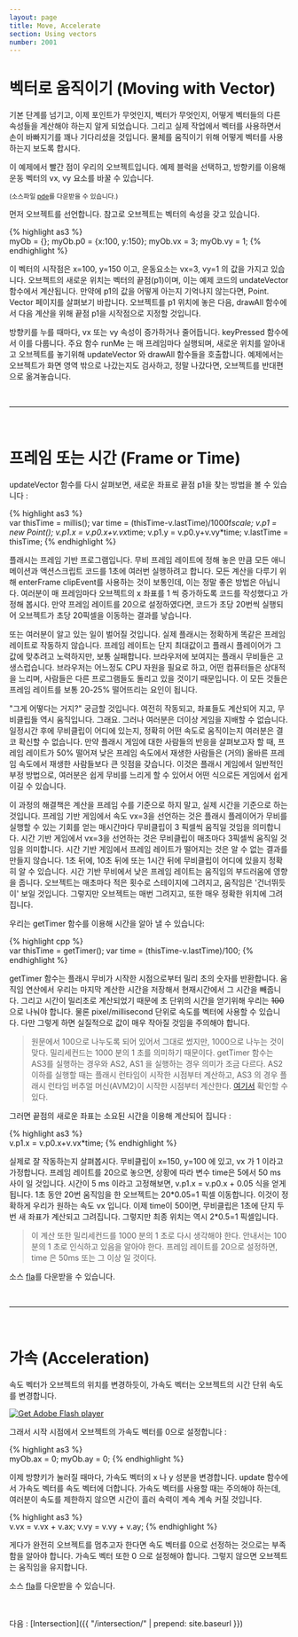 ```yaml
---
layout: page
title: Move, Accelerate
section: Using vectors
number: 2001
---
```


# 벡터로 움직이기 (Moving with Vector)

기본 단계를 넘기고, 이제 포인트가 무엇인지, 벡터가 무엇인지, 어떻게 벡터들의 다른 속성들을 계산해야 하는지 알게 되었습니다. 
그리고 실제 작업에서 벡터를 사용하면서 손이 바빠지기를 꽤나 기다리셨을 것입니다. 물체를 움직이기 위해 어떻게 벡터를 사용하는지 보도록 합시다.

이 예제에서 빨간 점이 우리의 오브젝트입니다. 예제 블럭을 선택하고, 방향키를 이용해 운동 벡터의 vx, vy 요소를 바꿀 수 있습니다.

<canvas data-processing-sources="../data/moving_with_vector.pde"></canvas>
<small>(소스파일 [pde](../data/moving_with_vector.pde)를 다운받을 수 있습니다.)</small>

먼저 오브젝트를 선언합니다. 참고로 오브젝트는 벡터의 속성을 갖고 있습니다.

{% highlight as3 %}  
myOb = {};
myOb.p0 = {x:100, y:150};
myOb.vx = 3;
myOb.vy = 1;
{% endhighlight %}

이 벡터의 시작점은 x=100, y=150 이고, 운동요소는 vx=3, vy=1 의 값을 가지고 있습니다. 오브젝트의 새로운 위치는 벡터의 끝점(p1)이며, 이는 예제 코드의 undateVector 함수에서 계산됩니다. 만약에 p1의 값을 어떻게 아는지 기억나지 않는다면, Point. Vector 페이지를 살펴보기 바랍니다. 
오브젝트를 p1 위치에 놓은 다음, drawAll 함수에서 다음 계산을 위해 끝점 p1을 시작점으로 지정할 것입니다.

방향키를 누를 때마다, vx 또는 vy 속성이 증가하거나 줄어듭니다. keyPressed 함수에서 이를 다룹니다. 주요 함수 runMe 는 매 프레임마다 실행되며, 새로운 위치를 알아내고 오브젝트를 놓기위해  updateVector 와 drawAll 함수들을 호출합니다. 예제에서는 오브젝트가 화면 영역 밖으로 나갔는지도 검사하고, 정말 나갔다면, 오브젝트를 반대편으로 옮겨놓습니다.

<br>

----

<br>

# 프레임 또는 시간 (Frame or Time)

updateVector 함수를 다시 살펴보면, 새로운 좌표로 끝점 p1을 찾는 방법을 볼 수 있습니다 :

{% highlight as3 %}  
var thisTime = millis();
var time = (thisTime-v.lastTime)/1000f*scale;
v.p1 = new Point();
v.p1.x = v.p0.x+v.vx*time;
v.p1.y = v.p0.y+v.vy*time;
v.lastTime = thisTime;
{% endhighlight %}

플래시는 프레임 기반 프로그램입니다. 무비 프레임 레이트에 정해 놓은 만큼 모든 애니메이션과 액션스크립트 코드를 1초에 여러번 실행하려고 합니다. 모든 계산을 다루기 위해 enterFrame clipEvent를 사용하는 것이 보통인데, 이는 정말 좋은 방법은 아닙니다. 여러분이 매 프레임마다 오브젝트의 x 좌표를 1 씩 증가하도록 코드를 작성했다고 가정해 봅시다. 만약 프레임 레이트를 20으로 설정하였다면, 코드가 초당 20번씩 실행되어 오브젝트가 초당 20픽셀을 이동하는 결과를 낳습니다.

또는 여러분이 알고 있는 일이 벌어질 것입니다. 실제 플래시는 정확하게 똑같은 프레임 레이트로 작동하지 않습니다. 프레임 레이트는 단지 최대값이고 플래시 플레이어가 그 값에 맞추려고 노력하지만, 보통 실패합니다. 브라우저에 보여지는 플래시 무비들은 고생스럽습니다. 브라우저는 어느정도 CPU 자원을 필요로 하고, 어떤 컴퓨터들은 상대적을 느리며, 사람들은 다른 프로그램들도 돌리고 있을 것이기 때문입니다. 이 모든 것들은 프레임 레이트를 보통 20-25% 떨어뜨리는 요인이 됩니다.

"그게 어떻다는 거지?" 궁금할 것입니다. 여전히 작동되고, 좌표들도 계산되어 지고, 무비클립들 역시 움직입니다. 그래요. 그러나 여러분은 더이상 게임을 지배할 수 없습니다. 일정시간 후에 무비클립이 어디에 있는지, 정확히 어떤 속도로 움직이는지 여러분은 결코 확신할 수 없습니다. 만약 플래시 게임에 대한 사람들의 반응을 살펴보고자 할 때, 프레임 레이트가 50% 떨어져 낮은 프레임 속도에서 재생한 사람들은 (거의) 올바른 프레임 속도에서 재생한 사람들보다 큰 잇점을 갖습니다. 이것은 플래시 게임에서 일반적인 부정 방법으로, 여러분은 쉽게 무비를 느리게 할 수 있어서 어떤 식으로든 게임에서 쉽게 이길 수 있습니다.

이 과정의 해결책은 계산을 프레임 수를 기준으로 하지 말고, 실제 시간을 기준으로 하는 것입니다. 프레임 기반 게임에서 속도 vx=3을 선언하는 것은 플래시 플레이어가 무비를 실행할 수 있는 기회를 얻는 매시간마다 무비클립이  3 픽셀씩 움직일 것임을 의미합니다. 시간 기반 게임에서 vx=3을 선언하는 것은 무비클립이 매초마다 3픽셀씩 움직일 것임을 의미합니다. 시간 기반 게임에서 프레임 레이트가 떨어지는 것은 알 수 없는 결과를 만들지 않습니다. 1초 뒤에, 10초 뒤에 또는 1시간 뒤에 무비클립이 어디에 있을지 정확히 알 수 있습니다. 시간 기반 무비에서 낮은 프레임 레이트는 움직임의 부드러움에 영향을 줍니다. 오브젝트는 매초마다 적은 횟수로 스테이지에 그려지고, 움직임은 '건너뛰듯이' 보일 것입니다. 그렇지만 오브젝트는 매번 그려지고, 또한 매우 정확한 위치에 그려집니다.

우리는 getTimer 함수를 이용해 시간을 알아 낼 수 있습니다:

{% highlight cpp %}  
var thisTime = getTimer();
var time = (thisTime-v.lastTime)/100;
{% endhighlight %}

getTimer 함수는 플래시 무비가 시작한 시점으로부터 밀리 초의 숫자를 반환합니다. 움직임 연산에서 우리는 마지막 계산한 시간을 저장해서 현재시간에서 그 시간을 빼줍니다. 그리고 시간이 밀리초로 계산되었기 때문에 초 단위의 시간을 얻기위해 우리는 <s>100</s>으로 나눠야 합니다. 물론 pixel/millisecond 단위로 속도를 벡터에 사용할 수 있습니다. 다만 그렇게 하면 실질적으로 값이 매우 작아질 것임을 주의해야 합니다.

> 원문에서 100으로 나누도록 되어 있어서 그대로 썼지만, 1000으로 나누는 것이 맞다. 밀리세컨드는 1000 분의 1 초를 의미하기 때문이다. getTimer 함수는 AS3를 실행하는 경우와 AS2, AS1 을 실행하는 경우 의미가 조금 다르다. AS2 이하를 실행할 때는 플래시 런타임이 시작한 시점부터 계산하고, AS3 의 경우 플래시 런타임 버추얼 머신(AVM2)이 시작한 시점부터 계산한다. [여기서](http://help.adobe.com/en_US/FlashPlatform/reference/actionscript/3/flash/utils/package.html#getTimer()) 확인할 수 있다.

그러면 끝점의 새로운 좌표는 소요된 시간을 이용해 계산되어 집니다 :

{% highlight as3 %}  
v.p1.x = v.p0.x+v.vx*time;
{% endhighlight %}

실제로 잘 작동하는지 살펴봅시다. 무비클립이 x=150, y=100 에 있고, vx 가 1 이라고 가정합니다. 프레임 레이트를 20으로 놓으면, 상황에 따라 변수 time은 5에서 50 ms 사이 일 것입니다. 시간이 5 ms 이라고 고정해보면, v.p1.x = v.p0.x + 0.05 식을 얻게 됩니다. 1초 동안 20번 움직임을 한 오브젝트는 20\*0.05=1 픽셀 이동합니다. 이것이 정확하게 우리가 원하는 속도 vx 입니다. 이제 time이 50이면, 무비클립은 1초에 단지 두번 새 좌표가 계산되고 그려집니다. 그렇지만 최종 위치는 역시 2\*0.5=1 픽셀입니다.

>이 계산 또한 밀리세컨드를 1000 분의 1 초로 다시 생각해야 한다. 안내서는 100 분의 1 초로 인식하고 있음을 알아야 한다. 프레임 레이트를 20으로 설정하면, time 은 50ms 또는 그 이상 일 것이다.

소스 <a href="vect4.fla">fla</a>를 다운받을 수 있습니다.

<br>

----

<br>

# 가속 (Acceleration)

속도 벡터가 오브젝트의 위치를 변경하듯이, 가속도 벡터는 오브젝트의 시간 단위 속도를 변경합니다.

<div id="flashContent">
    <object classid="clsid:d27cdb6e-ae6d-11cf-96b8-444553540000" width="300" height="200" id="vect4a" align="middle">
        <param name="movie" value="vect4a.swf" />
        <param name="quality" value="high" />
        <param name="bgcolor" value="#ffffff" />
        <param name="play" value="true" />
        <param name="loop" value="true" />
        <param name="wmode" value="opaque" />
        <param name="scale" value="noborder" />
        <param name="menu" value="false" />
        <param name="devicefont" value="false" />
        <param name="salign" value="" />
        <param name="allowScriptAccess" value="sameDomain" />
        <!--[if !IE]>-->
        <object type="application/x-shockwave-flash" data="vect4a.swf" width="300" height="200">
            <param name="movie" value="vect4a.swf" />
            <param name="quality" value="high" />
            <param name="bgcolor" value="#ffffff" />
            <param name="play" value="true" />
            <param name="loop" value="true" />
            <param name="wmode" value="opaque" />
            <param name="scale" value="noborder" />
            <param name="menu" value="false" />
            <param name="devicefont" value="false" />
            <param name="salign" value="" />
            <param name="allowScriptAccess" value="sameDomain" />
        <!--<![endif]-->
            <a href="http://www.adobe.com/go/getflash">
                <img src="http://www.adobe.com/images/shared/download_buttons/get_flash_player.gif" alt="Get Adobe Flash player" />
            </a>
        <!--[if !IE]>-->
        </object>
        <!--<![endif]-->
    </object>
</div>

그래서 시작 시점에서 오브젝트의 가속도 벡터를 0으로 설정합니다 :

{% highlight as3 %}  
myOb.ax = 0;
myOb.ay = 0;
{% endhighlight %}

이제 방향키가 눌러질 때마다, 가속도 벡터의 x 나 y 성분을 변경합니다. update 함수에서 가속도 벡터를 속도 벡터에 더합니다. 가속도 벡터를 사용할 때는 주의해야 하는데, 여러분이 속도를 제한하지 않으면 시간이 흘러 속력이 계속 계속 커질 것입니다.

{% highlight as3 %}  
v.vx = v.vx + v.ax;
v.vy = v.vy + v.ay;
{% endhighlight %}

게다가 완전히 오브젝트를 멈추고자 한다면 속도 벡터를 0으로 선정하는 것으로는 부족함을 알아야 합니다. 가속도 벡터 또한 0 으로 설정해야 합니다. 그렇지 않으면 오브젝트는 움직임을 유지합니다.

소스 <a href="vect4a.fla">fla</a>를 다운받을 수 있습니다.


<br>
<br>
다음 : [Intersection]({{ "/intersection/" | prepend: site.baseurl }})
